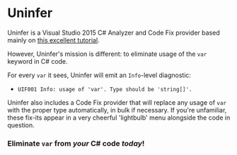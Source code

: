 # Uninfer

Uninfer is a Visual Studio 2015 C# Analyzer and Code Fix provider based mainly on [this excellent tutorial](http://www.productiverage.com/creating-a-c-sharp-roslyn-analyser-for-beginners-by-a-beginner).

However, Uninfer's mission is different: to eliminate usage of the `var` keyword in C# code.

For every `var` it sees, Uninfer will emit an `Info`-level diagnostic:
* ```UIF001 Info: usage of 'var'. Type should be 'string[]'.```

Uninfer also includes a Code Fix provider that will replace any usage of `var` with the proper type automatically, in bulk if necessary. If you're unfamiliar, these fix-its appear in a very cheerful 'lightbulb' menu alongside the code in question.

### Eliminate `var` from _your_ C# code *today*!
